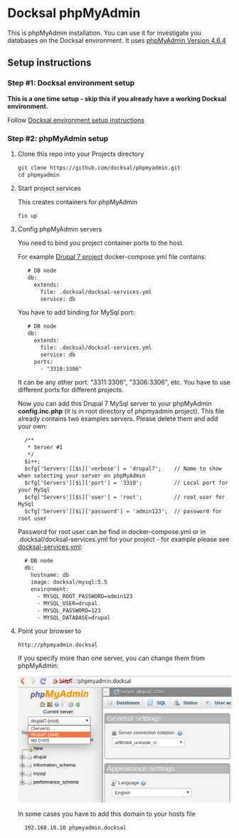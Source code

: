 # Docksal phpMyAdmin

This is phpMyAdmin installation. You can use it for investigate you databases on the Docksal environment.
It uses [phpMyAdmin Version 4.6.4](https://www.phpmyadmin.net/)

## Setup instructions

### Step #1: Docksal environment setup

**This is a one time setup - skip this if you already have a working Docksal environment.**  

Follow [Docksal environment setup instructions](https://github.com/docksal/docksal/blob/develop/docs/env-setup.md)
   
### Step #2: phpMyAdmin setup

1. Clone this repo into your Projects directory

    ```
    git clone https://github.com/docksal/phpmyadmin.git
    cd phpmyadmin
    ```

2. Start project services

    This creates containers for phpMyAdmin

    ```
    fin up
    ```

3. Config phpMyAdmin servers

   You need to bind you project container ports to the host.

   For example [Drupal 7 project](https://github.com/docksal/drupal7) docker-compose.yml file contains:

   ```
      # DB node
      db:
        extends:
          file: .docksal/docksal-services.yml
          service: db
   ```
   You have to add binding for MySql port:
      ```
         # DB node
         db:
           extends:
             file: .docksal/docksal-services.yml
             service: db
           ports:
             - "3310:3306"
      ```
   It can be any other port: "3311:3306", "3306:3306", etc. You have to use different ports for different projects.

   Now you can add this Drupal 7 MySql server to your phpMyAdmin **config.inc.php** (it is in root directory of phpmyadmin project).
   This file already contains two examples servers. Please delete them and add your own:
   ```
     /**
      * Server #1
      */
     $i++;
     $cfg['Servers'][$i]['verbose'] = 'drupal7';    // Name to show when selecting your server on phpMyAdmin
     $cfg['Servers'][$i]['port'] = '3310';          // Local port for your MySql
     $cfg['Servers'][$i]['user'] = 'root';          // root user for MySql
     $cfg['Servers'][$i]['password'] = 'admin123';  // password for root user
   ```

   Password for root user can be find in docker-compose.yml or in .docksal/docksal-services.yml for your project - for example please see [docksal-services.yml](https://github.com/docksal/drupal7/blob/master/.docksal/docksal-services.yml):
   ```
     # DB node
     db:
       hostname: db
       image: docksal/mysql:5.5
       environment:
         - MYSQL_ROOT_PASSWORD=admin123
         - MYSQL_USER=drupal
         - MYSQL_PASSWORD=123
         - MYSQL_DATABASE=drupal
   ```

4. Point your browser to

    ```
    http://phpmyadmin.docksal
    ```

    If you specify more than one server, you can change them from phpMyAdmin:

    ![](img/phpmyadmin.png)


    In some cases you have to add this domain to your hosts file

    ```
      192.168.10.10	phpmyadmin.docksal
    ```